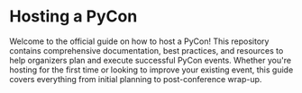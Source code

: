 # Hosting a PyCon

Welcome to the official guide on how to host a PyCon! This repository contains comprehensive documentation, best practices, and resources to help organizers plan and execute successful PyCon events. Whether you're hosting for the first time or looking to improve your existing event, this guide covers everything from initial planning to post-conference wrap-up.



